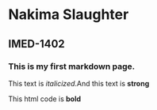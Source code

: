 # Nakima Slaughter

## IMED-1402

### This is my first markdown page.
This text is *italicized*.And this text is **strong**

This html code is <strong>bold</strong>
